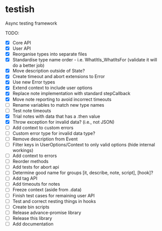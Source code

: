 # testish
Async testing framework

TODO:
- [x] Core API
- [x] User API
- [x] Reorganise types into separate files
- [x] Standardise type name order - i.e. WhatItIs_WhatItsFor (validate it will do a better job)
- [x] Move description outside of State?
- [x] Create timeout and abort extensions to Error
- [x] Use new Error types
- [x] Extend context to include user options
- [x] Replace note implementation with standard stepCallback
- [x] Move note reporting to avoid incorrect timeouts
- [ ] Rename variables to match new type names
- [ ] Test note timeouts
- [x] Trial notes with data that has a .then value
- [x] Throw exception for invalid data? (i.e., not JSON)
- [ ] Add context to custom errors
- [ ] Custom error type for invalid data type?
- [ ] Remove description from Event
- [ ] Filter keys in UserOptions/Context to only valid options (hide internal workings)
- [ ] Add context to errors
- [ ] Reorder methods
- [ ] Add tests for abort api
- [ ] Determine good name for groups [it, describe, note, script], [hook]?
- [ ] Add tag API
- [ ] Add timeouts for notes
- [ ] Freeze context (aside from .data)
- [ ] Finish test cases for remaining user API
- [ ] Test and correct nesting things in hooks
- [ ] Create bin scripts
- [ ] Release advance-promise library
- [ ] Release this library
- [ ] Add documentation
